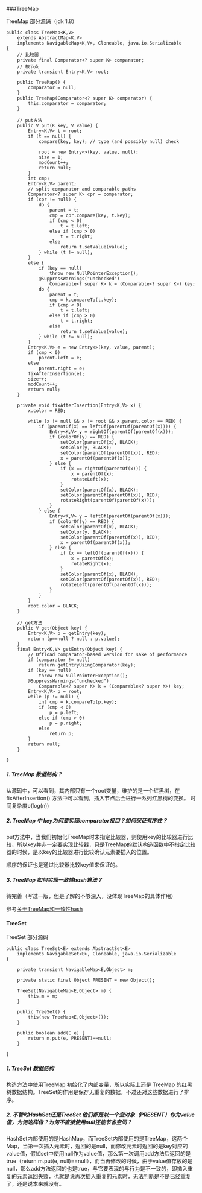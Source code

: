 ###TreeMap

TreeMap 部分源码（jdk 1.8）

```
public class TreeMap<K,V>
    extends AbstractMap<K,V>
    implements NavigableMap<K,V>, Cloneable, java.io.Serializable
{
    // 比较器
    private final Comparator<? super K> comparator;
    // 根节点
    private transient Entry<K,V> root;

    public TreeMap() {
        comparator = null;
    }
    public TreeMap(Comparator<? super K> comparator) {
        this.comparator = comparator;
    }

    // put方法
    public V put(K key, V value) {
        Entry<K,V> t = root;
        if (t == null) {
            compare(key, key); // type (and possibly null) check

            root = new Entry<>(key, value, null);
            size = 1;
            modCount++;
            return null;
        }
        int cmp;
        Entry<K,V> parent;
        // split comparator and comparable paths
        Comparator<? super K> cpr = comparator;
        if (cpr != null) {
            do {
                parent = t;
                cmp = cpr.compare(key, t.key);
                if (cmp < 0)
                    t = t.left;
                else if (cmp > 0)
                    t = t.right;
                else
                    return t.setValue(value);
            } while (t != null);
        }
        else {
            if (key == null)
                throw new NullPointerException();
            @SuppressWarnings("unchecked")
                Comparable<? super K> k = (Comparable<? super K>) key;
            do {
                parent = t;
                cmp = k.compareTo(t.key);
                if (cmp < 0)
                    t = t.left;
                else if (cmp > 0)
                    t = t.right;
                else
                    return t.setValue(value);
            } while (t != null);
        }
        Entry<K,V> e = new Entry<>(key, value, parent);
        if (cmp < 0)
            parent.left = e;
        else
            parent.right = e;
        fixAfterInsertion(e);
        size++;
        modCount++;
        return null;
    }

    private void fixAfterInsertion(Entry<K,V> x) {
        x.color = RED;

        while (x != null && x != root && x.parent.color == RED) {
            if (parentOf(x) == leftOf(parentOf(parentOf(x)))) {
                Entry<K,V> y = rightOf(parentOf(parentOf(x)));
                if (colorOf(y) == RED) {
                    setColor(parentOf(x), BLACK);
                    setColor(y, BLACK);
                    setColor(parentOf(parentOf(x)), RED);
                    x = parentOf(parentOf(x));
                } else {
                    if (x == rightOf(parentOf(x))) {
                        x = parentOf(x);
                        rotateLeft(x);
                    }
                    setColor(parentOf(x), BLACK);
                    setColor(parentOf(parentOf(x)), RED);
                    rotateRight(parentOf(parentOf(x)));
                }
            } else {
                Entry<K,V> y = leftOf(parentOf(parentOf(x)));
                if (colorOf(y) == RED) {
                    setColor(parentOf(x), BLACK);
                    setColor(y, BLACK);
                    setColor(parentOf(parentOf(x)), RED);
                    x = parentOf(parentOf(x));
                } else {
                    if (x == leftOf(parentOf(x))) {
                        x = parentOf(x);
                        rotateRight(x);
                    }
                    setColor(parentOf(x), BLACK);
                    setColor(parentOf(parentOf(x)), RED);
                    rotateLeft(parentOf(parentOf(x)));
                }
            }
        }
        root.color = BLACK;
    }

    // get方法
    public V get(Object key) {
        Entry<K,V> p = getEntry(key);
        return (p==null ? null : p.value);
    }
    final Entry<K,V> getEntry(Object key) {
        // Offload comparator-based version for sake of performance
        if (comparator != null)
            return getEntryUsingComparator(key);
        if (key == null)
            throw new NullPointerException();
        @SuppressWarnings("unchecked")
            Comparable<? super K> k = (Comparable<? super K>) key;
        Entry<K,V> p = root;
        while (p != null) {
            int cmp = k.compareTo(p.key);
            if (cmp < 0)
                p = p.left;
            else if (cmp > 0)
                p = p.right;
            else
                return p;
        }
        return null;
    }

}

```

##### 1. TreeMap 数据结构？

从源码中，可以看到，其内部只有一个root变量，维护的是一个红黑树，在fixAfterInsertion() 方法中可以看到，插入节点后会进行一系列红黑树的变换。
时间复杂度o(log(n))

##### 2. TreeMap 中  key为何要实现comparator接口？如何保证有序性？

put方法中，当我们初始化TreeMap时未指定比较器，则使用key的比较器进行比较，所以key并非一定要实现比较器，只是TreeMap的默认构造函数中不指定比较器的时候，是以key的比较器进行比较确认元素要插入的位置。

顺序的保证也是通过比较器比较key值来保证的。

##### 3. TreeMap 如何实现一致性hash算法？ 

待完善（写过一版，但是了解的不够深入，没体现TreeMap的具体作用）

参考[关于TreeMap和一致性hash](https://zhuanlan.zhihu.com/p/20270435)

#### TreeSet

TreeSet 部分源码

```
public class TreeSet<E> extends AbstractSet<E>
    implements NavigableSet<E>, Cloneable, java.io.Serializable
{
    
    private transient NavigableMap<E,Object> m;

    private static final Object PRESENT = new Object();
    
    TreeSet(NavigableMap<E,Object> m) {
        this.m = m;
    }

    public TreeSet() {
        this(new TreeMap<E,Object>());
    }

    public boolean add(E e) {
        return m.put(e, PRESENT)==null;
    }

}
```

##### 1. TreeSet 数据结构
构造方法中使用TreeMap 初始化了内部变量，所以实际上还是 TreeMap 的红黑树数据结构。TreeSet的作用是保存无重复的数据，不过还对这些数据进行了排序。

##### 2. 不管时HashSet还是TreeSet 他们都是以一个空对象（PRESENT）作为value值，为何这样做？为何不直接使用null还能节省空间？

HashSet内部使用的是HashMap，而TreeSet内部使用的是TreeMap，这两个Map，当第一次插入元素时，返回的是null，而修改元素时返回的是key对应的value值，假如set中使用null作为value值，那么第一次调用add方法后返回的是true（return m.put(e, null)==null），而当再修改的时候，由于value值存放的是null，那么add方法返回的也是true，与它要表现的与行为是不一致的，即插入重复的元素返回失败，也就是说再次插入重复的元素时，无法判断是不是已经重复了，还是说本来就没有。



